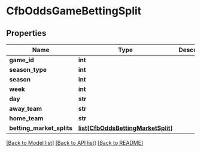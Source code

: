 # CfbOddsGameBettingSplit

## Properties
Name | Type | Description | Notes
------------ | ------------- | ------------- | -------------
**game_id** | **int** |  | [optional] 
**season_type** | **int** |  | [optional] 
**season** | **int** |  | [optional] 
**week** | **int** |  | [optional] 
**day** | **str** |  | [optional] 
**away_team** | **str** |  | [optional] 
**home_team** | **str** |  | [optional] 
**betting_market_splits** | [**list[CfbOddsBettingMarketSplit]**](CfbOddsBettingMarketSplit.md) |  | [optional] 

[[Back to Model list]](../README.md#documentation-for-models) [[Back to API list]](../README.md#documentation-for-api-endpoints) [[Back to README]](../README.md)

